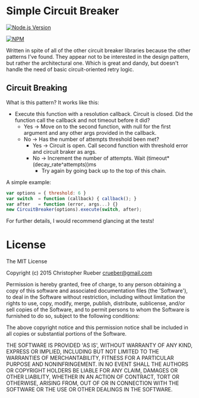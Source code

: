 Simple Circuit Breaker
======================
[![Node.js Version][node-version-image]][node-version-url]

[![NPM](https://nodei.co/npm/data-serializer.png?downloads=true)](https://nodei.co/npm/simple-circuit-breaker/)

Written in spite of all of the other circuit breaker libraries because the other patterns I've found. They appear not to be interested in the design pattern, but rather the architectural one. Which is great and dandy, but doesn't handle the need of basic circuit-oriented retry logic.

## Circuit Breaking

What is this pattern? It works like this:

* Execute this function with a resolution callback. Circuit is closed. Did the function call the callback and not timeout before it did?
  * Yes -> Move on to the second function, with null for the first argument and any other args provided in the callback.
  * No -> Has the number of attempts threshold been met?
    * Yes -> Circuit is open. Call second function with threshold error and circuit braker as args.
    * No -> Increment the number of attempts. Wait (timeout*(decay_rate^attempts))ms
      * Try again by going back up to the top of this chain.

A simple example:

```javascript
var options = { threshold: 6 } 
var switch  = function (callback) { callback(); }
var after   = function (error, args...) {}
new CircuitBreaker(options).execute(switch, after);
```

For further details, I would recommend glancing at the tests!


# License

The MIT License

Copyright (c) 2015 Christopher Rueber <crueber@gmail.com>

Permission is hereby granted, free of charge, to any person obtaining a copy of this software and associated documentation files (the 'Software'), to deal in the Software without restriction, including without limitation the rights to use, copy, modify, merge, publish, distribute, sublicense, and/or sell copies of the Software, and to permit persons to whom the Software is furnished to do so, subject to the following conditions:

The above copyright notice and this permission notice shall be included in all copies or substantial portions of the Software.

THE SOFTWARE IS PROVIDED 'AS IS', WITHOUT WARRANTY OF ANY KIND, EXPRESS OR IMPLIED, INCLUDING BUT NOT LIMITED TO THE WARRANTIES OF MERCHANTABILITY, FITNESS FOR A PARTICULAR PURPOSE AND NONINFRINGEMENT. IN NO EVENT SHALL THE AUTHORS OR COPYRIGHT HOLDERS BE LIABLE FOR ANY CLAIM, DAMAGES OR OTHER LIABILITY, WHETHER IN AN ACTION OF CONTRACT, TORT OR OTHERWISE, ARISING FROM, OUT OF OR IN CONNECTION WITH THE SOFTWARE OR THE USE OR OTHER DEALINGS IN THE SOFTWARE.

[npm-image]: https://img.shields.io/npm/v/data-serializer.svg?style=flat
[node-version-image]: https://img.shields.io/badge/node.js-%3E%3D_10.0-brightgreen.svg?style=flat
[node-version-url]: http://nodejs.org/download/
